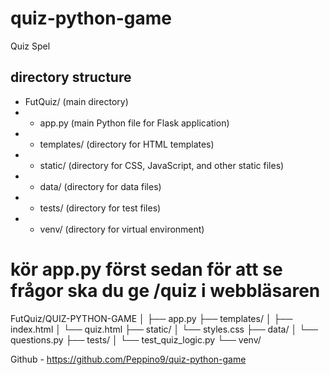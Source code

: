 # quiz-python-game
Quiz Spel

## directory structure
 - FutQuiz/ (main directory)
 - - app.py (main Python file for Flask application)
 - - templates/ (directory for HTML templates)
 - - static/ (directory for CSS, JavaScript, and other static files)
 - - data/ (directory for data files)
 - - tests/ (directory for test files)
 - - venv/ (directory for virtual environment)

# kör app.py först sedan för att se frågor ska du ge /quiz i webbläsaren

 FutQuiz/QUIZ-PYTHON-GAME
│
├── app.py
├── templates/
│   ├── index.html
│   └── quiz.html
├── static/
│   └── styles.css
├── data/
│   └── questions.py
├── tests/
│   └── test_quiz_logic.py
└── venv/

Github - https://github.com/Peppino9/quiz-python-game